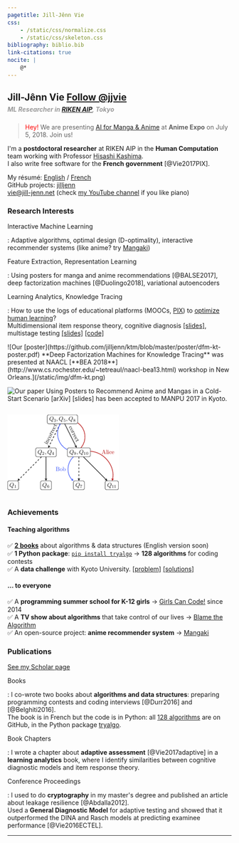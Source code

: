```yaml
---
pagetitle: Jill-Jênn Vie
css:
    - /static/css/normalize.css
    - /static/css/skeleton.css
bibliography: biblio.bib
link-citations: true
nocite: |
    @*
---
```

<div class="container">

## Jill-Jênn Vie <a class="twitter-follow-button" href="https://twitter.com/jjvie" data-show-count="false">Follow \@jjvie</a>
<script async src="https://platform.twitter.com/widgets.js" charset="utf-8"></script> 

##### <span style="color: #999; margin-top: -1em; display: block">ML Researcher in [RIKEN AIP](http://www.riken.jp/en/research/labs/aip/), Tokyo</span>

> <span style="color: red">Hey!</span> We are presenting [AI for Manga & Anime](http://research.mangaki.fr/2018/05/20/ai-for-manga-and-anime-aima/) at **Anime Expo** on July 5, 2018. Join us!

I'm a **postdoctoral researcher** at RIKEN AIP in the **Human Computation** team working with Professor [Hisashi Kashima](http://www.geocities.co.jp/kashi_pong/index_e.html).  
I also write free software for the **French government** [@Vie2017PIX].  

My résumé: [English](http://jill-jenn.net/résumé.pdf) / [French](http://jill-jenn.net)  
GitHub projects: [jilljenn](https://github.com/jilljenn/)  
[vie@jill-jenn.net](mailto:vie@jill-jenn.net) (check [my YouTube channel](https://www.youtube.com/user/Xnihpsel) if you like piano)

### Research Interests

Interactive Machine Learning

:   Adaptive algorithms, optimal design (D-optimality), interactive recommender systems (like anime? try [Mangaki](https://mangaki.fr))

Feature Extraction, Representation Learning

:   Using posters for manga and anime recommendations [@BALSE2017], deep factorization machines [@Duolingo2018], variational autoencoders

Learning Analytics, Knowledge Tracing

:   How to use the logs of educational platforms (MOOCs, [PIX](https://pix.beta.gouv.fr)) to [optimize human learning](https://humanlearn.io)?  
Multidimensional item response theory, cognitive diagnosis [[slides]](http://jill-jenn.net/_static/slides/genma-bsi.pdf), multistage testing [[slides]](http://jill-jenn.net/_static/slides/iacat2017.pdf) [[code]](https://github.com/jilljenn/qna)

<div style="display: flex; flex-flow: row wrap;">
![Our [poster](https://github.com/jilljenn/ktm/blob/master/poster/dfm-kt-poster.pdf) **Deep Factorization Machines for Knowledge Tracing** was presented at NAACL [**BEA 2018**](http://www.cs.rochester.edu/~tetreaul/naacl-bea13.html) workshop in New Orleans.](/static/img/dfm-kt.png)

![Our [paper](https://arxiv.org/abs/1709.01584) **Using Posters to Recommend Anime and Mangas in a Cold-Start Scenario** [[arXiv]](https://arxiv.org/abs/1709.01584) [[slides]](http://jill-jenn.net/slides/manpu2017.pdf) has been accepted to [**MANPU 2017**](http://manpu2017.imlab.jp) in Kyoto.](/static/img/balse.png)

![Our [article](https://rdcu.be/G30H) **Automated Test Assembly using DPPs for Handling Learner Cold-Start in Large-Scale Assessments** has been accepted in the journal [**IJAIED 2018**](https://rdcu.be/G30H).](/static/img/adaptive.png)
</div>


### Achievements

#### Teaching algorithms

✅ [**2 books**](http://tryalgo.org/book) about algorithms & data structures (English version soon)  
✅ **1 Python package**: [`pip install tryalgo`](https://github.com/jilljenn/tryalgo/) → **128 algorithms** for coding contests  
✅ A **data challenge** with Kyoto University. [[problem]](http://research.mangaki.fr/2017/07/18/mangaki-data-challenge-en/) [[solutions]](http://research.mangaki.fr/2017/10/08/mangaki-data-challenge-winners-en/)

#### … to everyone

✅ A **programming summer school for K-12 girls** → [Girls Can Code!](https://gcc.prologin.org) since 2014  
✅ A **TV show about algorithms** that take control of our lives → [Blame the Algorithm](http://fautealgo.fr)  
✅ An open-source project: **anime recommender system** → [Mangaki](https://github.com/mangaki/mangaki/)  


### Publications

[See my Scholar page](https://scholar.google.com/citations?hl=en&user=7oCGHIMAAAAJ)

Books

:   I co-wrote two books about **algorithms and data structures**: preparing programming contests and coding interviews [@Durr2016] and [@Belghiti2016].  
The book is in French but the code is in Python: all [128 algorithms](https://github.com/jilljenn/tryalgo/) are on GitHub, in the Python package [tryalgo](https://pypi.python.org/pypi/tryalgo/1.2.2).

Book Chapters

:   I wrote a chapter about **adaptive assessment** [@Vie2017adaptive] in a **learning analytics** book, where I identify similarities between cognitive diagnostic models and item response theory.

Conference Proceedings

:   I used to do **cryptography** in my master's degree and published an article about leakage resilience [@Abdalla2012].  
Used a **General Diagnostic Model** for adaptive testing and showed that it outperformed the DINA and Rasch models at predicting examinee performance [@Vie2016ECTEL].

---
</div>